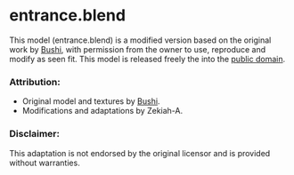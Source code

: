 # entrance.blend

This model (entrance.blend) is a modified version based on the original work by
[Bushi](https://discord.com/users/820207190169878550), with permission from the owner to use,
reproduce and modify as seen fit. This model is released freely the into the
[public domain](https://unlicense.org/).

### Attribution:
- Original model and textures by [Bushi](https://discord.com/users/820207190169878550).
- Modifications and adaptations by Zekiah-A.

### Disclaimer:
This adaptation is not endorsed by the original licensor and is provided without warranties.
